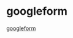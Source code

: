 # googleform
[googleform](https://docs.google.com/forms/d/e/1FAIpQLSd3SJCSax-W8TfeP48uWcvxw8XY2hCDobiLft4C1kkDTdsh0Q/viewform)

